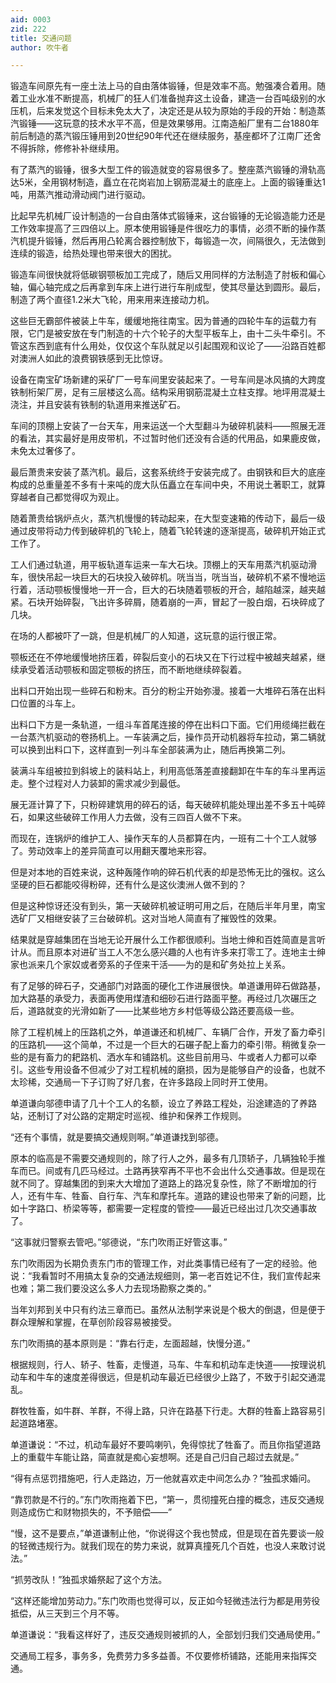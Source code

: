 ```yaml
---
aid: 0003
zid: 222
title: 交通问题
author: 吹牛者

---
```




  锻造车间原先有一座土法上马的自由落体锻锤，但是效率不高。勉强凑合着用。随着工业水准不断提高，机械厂的狂人们准备抛弃这土设备，建造一台百吨级别的水压机，后来发觉这个目标未免太大了，决定还是从较为原始的手段的开始：制造蒸汽锻锤——这玩意的技术水平不高，但是效果够用。江南造船厂里有二台1880年前后制造的蒸汽锻压锤用到20世纪90年代还在继续服务，基座都坏了江南厂还舍不得拆除，修修补补继续用。

  有了蒸汽的锻锤，很多大型工件的锻造就变的容易很多了。整座蒸汽锻锤的滑轨高达5米，全用钢材制造，矗立在花岗岩加上钢筋混凝土的底座上。上面的锻锤重达1吨，用蒸汽推动滑动阀门进行驱动。

  比起早先机械厂设计制造的一台自由落体式锻锤来，这台锻锤的无论锻造能力还是工作效率提高了三四倍以上。原本使用锻锤是件很吃力的事情，必须不断的操作蒸汽机提升锻锤，然后再用凸轮离合器控制放下，每锻造一次，间隔很久，无法做到连续的锻造，给热处理也带来很大的困扰。

  锻造车间很快就将低碳钢颚板加工完成了，随后又用同样的方法制造了肘板和偏心轴，偏心轴完成之后再拿到车床上进行进行车削成型，使其尽量达到圆形。最后，制造了两个直径1.2米大飞轮，用来用来连接动力机。

  这些巨无霸部件被装上牛车，缓缓地拖往南宝。因为普通的四轮牛车的运载力有限，它门是被安放在专门制造的十六个轮子的大型平板车上，由十二头牛牵引。不管这东西到底有什么用处，仅仅这个车队就足以引起围观和议论了——沿路百姓都对澳洲人如此的浪费钢铁感到无比惊讶。

  设备在南宝矿场新建的采矿厂一号车间里安装起来了。一号车间是冰风搞的大跨度铁制桁架厂房，足有三层楼这么高。结构采用钢筋混凝土立柱支撑。地坪用混凝土浇注，并且安装有铁制的轨道用来推送矿石。

  车间的顶棚上安装了一台天车，用来运送一个大型翻斗为破碎机装料——照展无涯的看法，其实最好是用皮带机，不过暂时他们还没有合适的代用品，如果鹿皮做，未免太过奢侈了。

  最后萧贵来安装了蒸汽机。最后，这套系统终于安装完成了。由钢铁和巨大的底座构成的总重量差不多有十来吨的庞大队伍矗立在车间中央，不用说土著职工，就算穿越者自己都觉得叹为观止。

  随着萧贵给锅炉点火，蒸汽机慢慢的转动起来，在大型变速箱的传动下，最后一级通过皮带将动力传到破碎机的飞轮上，随着飞轮转速的逐渐提高，破碎机开始正式工作了。

  工人们通过轨道，用平板轨道车运来一车大石块。顶棚上的天车用蒸汽机驱动滑车，很快吊起一块巨大的石块投入破碎机。咣当当，咣当当，破碎机不紧不慢地运行着，活动颚板慢慢地一开一合，巨大的石块随着颚板的开合，越陷越深，越夹越紧。石块开始碎裂，飞出许多碎屑，随着崩的一声，冒起了一股白烟，石块碎成了几块。

  在场的人都被吓了一跳，但是机械厂的人知道，这玩意的运行很正常。

  颚板还在不停地缓慢地挤压着，碎裂后变小的石块又在下行过程中被越夹越紧，继续承受着活动颚板和固定颚板的挤压，而不断地继续碎裂着。

  出料口开始出现一些碎石和粉末。百分的粉尘开始弥漫。接着一大堆碎石落在出料口位置的斗车上。

  出料口下方是一条轨道，一组斗车首尾连接的停在出料口下面。它们用缆绳拦截在一台蒸汽机驱动的卷扬机上。一车装满之后，操作员开动机器将车拉动，第二辆就可以换到出料口下，这样直到一列斗车全部装满为止，随后再换第二列。

  装满斗车组被拉到斜坡上的装料站上，利用高低落差直接翻卸在牛车的车斗里再运走。整个过程对人力装卸的需求减少到最低。

  展无涯计算了下，只粉碎建筑用的碎石的话，每天破碎机能处理出差不多五十吨碎石，如果这些破碎工作用人力去做，没有三四百人做不下来。

  而现在，连锅炉的维护工人、操作天车的人员都算在内，一班有二十个工人就够了。劳动效率上的差异简直可以用翻天覆地来形容。

  但是对本地的百姓来说，这种轰隆作响的碎石机代表的却是恐怖无比的强权。这么坚硬的巨石都能咬得粉碎，还有什么是这伙澳洲人做不到的？

  但是这种惊讶还没有到头，第一天破碎机被证明可用之后，在随后半年月里，南宝选矿厂又相继安装了三台破碎机。这对当地人简直有了摧毁性的效果。

  结果就是穿越集团在当地无论开展什么工作都很顺利。当地士绅和百姓简直是言听计从。而且原本对进矿当工人不怎么感兴趣的人也有许多来打零工了。连地主士绅家也派来几个家奴或者旁系的子侄来干活——为的是和矿务处拉上关系。

  有了足够的碎石子，交通部门对路面的硬化工作进展很快。单道谦用碎石做路基，加大路基的承受力，表面再使用煤渣和细砂石进行路面平整。再经过几次碾压之后，道路就变的光滑如新了——比某些地方乡村低等级公路还要高级一些。

  除了工程机械上的压路机之外，单道谦还和机械厂、车辆厂合作，开发了畜力牵引的压路机——这个简单，不过是一个巨大的石碾子配上畜力的牵引带。稍微复杂一些的是有畜力的耙路机、洒水车和铺路机。这些目前用马、牛或者人力都可以牵引。这些专用设备不但减少了对工程机械的磨损，因为是能够自产的设备，也就不太珍稀，交通局一下子订购了好几套，在许多路段上同时开工使用。

  单道谦向邬德申请了几十个工人的名额，设立了养路工程处，沿途建造的了养路站，还制订了对公路的定期定时巡视、维护和保养工作规则。

  “还有个事情，就是要搞交通规则啊。”单道谦找到邬德。

  原本的临高是不需要交通规则的，除了行人之外，最多有几顶轿子，几辆独轮手推车而已。间或有几匹马经过。土路再狭窄再不平也不会出什么交通事故。但是现在就不同了。穿越集团的到来大大增加了道路上的路况复杂性，除了不断增加的行人，还有牛车、牲畜、自行车、汽车和摩托车。道路的建设也带来了新的问题，比如十字路口、桥梁等等，都需要一定程度的管控——最近已经出过几次交通事故了。

  “这事就归警察去管吧。”邬德说，“东门吹雨正好管这事。”

  东门吹雨因为长期负责东门市的管理工作，对此类事情已经有了一定的经验。他说：“我看暂时不用搞太复杂的交通法规细则，第一老百姓记不住，我们宣传起来也难；第二我们要没这么多人力去现场勘察之类的。”

  当年刘邦到关中只有约法三章而已。虽然从法制学来说是个极大的倒退，但是便于群众理解和掌握，在草创阶段容易被接受。

  东门吹雨搞的基本原则是：“靠右行走，左面超越，快慢分道。”

  根据规则，行人、轿子、牲畜，走慢道，马车、牛车和机动车走快道——按理说机动车和牛车的速度差得很远，但是机动车最近已经很少上路了，不致于引起交通混乱。

  群牧牲畜，如牛群、羊群，不得上路，只许在路基下行走。大群的牲畜上路容易引起道路堵塞。

  单道谦说：“不过，机动车最好不要鸣喇叭，免得惊扰了牲畜了。而且你指望道路上的重载牛车能让路，简直就是痴心妄想啊。还是自己归自己超过去就是。”

  “得有点惩罚措施吧，行人走路边，万一他就喜欢走中间怎么办？”独孤求婚问。

  “靠罚款是不行的。”东门吹雨拖着下巴，“第一，贯彻撞死白撞的概念，违反交通规则造成伤亡和财物损失的，不予赔偿——”

  “慢，这不是要点，”单道谦制止他，“你说得这个我也赞成，但是现在首先要谈一般的轻微违规行为。就我们现在的势力来说，就算真撞死几个百姓，也没人来敢讨说法。”

  “抓劳改队！”独孤求婚祭起了这个方法。

  “这样还能增加劳动力。”东门吹雨也觉得可以，反正如今轻微违法行为都是用劳役抵偿，从三天到三个月不等。

  单道谦说：“我看这样好了，违反交通规则被抓的人，全部划归我们交通局使用。”

  交通局工程多，事务多，免费劳力多多益善。不仅要修桥铺路，还能用来指挥交通。



